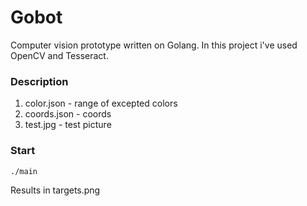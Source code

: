 # Gobot
 Computer vision prototype written on Golang. 
 In this project i've used OpenCV and Tesseract.

### Description
1. color.json - range of excepted colors
2. coords.json - coords
3. test.jpg - test picture

### Start
```zsh
./main
```

Results in targets.png
